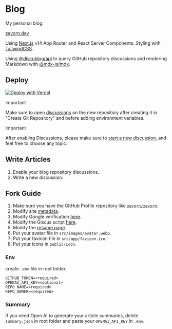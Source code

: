 # Blog

My personal blog.

[zevorn.dev](zevorn.dev)

Using [Next.js](https://nextjs.org/) v14 App Router and React Server Components. Styling with [TailwindCSS](https://tailwindcss.com/).

Using [@discublog/api](https://github.com/discublog/api) to query GitHub repository discussions and rendering Markdown with [@mdx-js/mdx](https://github.com/mdx-js/mdx).

## Deploy

[![Deploy with Vercel](https://vercel.com/button)](https://vercel.com/new/clone?repository-url=https%3A%2F%2Fgithub.com%2Fzevorn%2Fblog&env=GITHUB_TOKEN,REPO_NAME,REPO_OWNER&envDescription=GitHub%20Token&envLink=https%3A%2F%2Fdocs.github.com%2Fen%2Fauthentication%2Fkeeping-your-account-and-data-secure%2Fmanaging-your-personal-access-tokens&project-name=blog&repository-name=blog&demo-title=zevorn's%20blog&demo-description=Personal%20blog&demo-url=https%3A%2F%2Fzevorn.dev)

> [!IMPORTANT]
> Make sure to open [discussions](https://docs.github.com/en/repositories/managing-your-repositorys-settings-and-features/enabling-features-for-your-repository/enabling-or-disabling-github-discussions-for-a-repository) on the new repository after creating it in "Create Git Repository" and before adding environment variables.

> [!IMPORTANT]
> After enabling Discussions, please make sure to [start a new discussion](https://docs.github.com/en/discussions/quickstart#creating-a-new-discussion), and feel free to choose any topic.

## Write Articles

1. Enable your blog repository discussions.
2. Write a new discussion.

## Fork Guide

1. Make sure you have the GitHub Profile repository like [`zevorn/zevorn`](https://github.com/zevorn/zevorn).
2. Modify site [metadata](https://github.com/zevorn/blog/blob/main/src/app/layout.tsx#L40).
3. Modify Google verification [here](https://github.com/zevorn/blog/blob/main/src/app/layout.tsx#L65).
4. Modify the Giscus script [here](https://github.com/zevorn/blog/blob/main/src/components/giscus/index.tsx#L17-L18).
5. Modify the [resume page](https://github.com/zevorn/blog/blob/main/src/app/resume/page.tsx).
6. Put your avatar file in `src/images/avatar.webp`.
7. Put your favicon file in `src/app/favicon.ico`.
8. Put your icons in `public/icon`.

### Env

create `.env` file in root folder.

```text
GITHUB_TOKEN=<required>
OPENAI_API_KEY=<optional>
REPO_NAME=<required>
REPO_OWNER=<required>
```

### Summary

If you need Open AI to generate your article summaries, delete `summary.json` in root folder and paste your `OPENAI_API_KEY` in `.env`.
